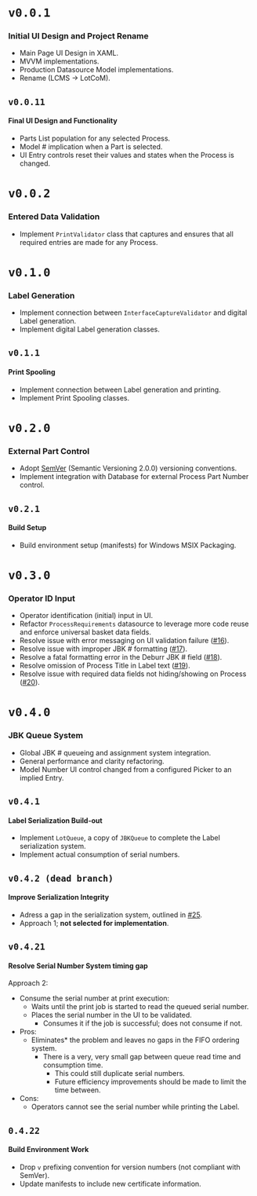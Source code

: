 
# `v0.0.1` 
### Initial UI Design and Project Rename
- Main Page UI Design in XAML.
- MVVM implementations.
- Production Datasource Model implementations.
- Rename (LCMS -> LotCoM).

## `v0.0.11`
#### Final UI Design and Functionality
- Parts List population for any selected Process.
- Model # implication when a Part is selected.
- UI Entry controls reset their values and states when the Process is changed.

# `v0.0.2`
### Entered Data Validation
- Implement `PrintValidator` class that captures and ensures that all required entries are made for any Process.

# `v0.1.0`
### Label Generation
- Implement connection between `InterfaceCaptureValidator` and digital Label generation.
- Implement digital Label generation classes.

## `v0.1.1`
#### Print Spooling
- Implement connection between Label generation and printing.
- Implement Print Spooling classes.

# `v0.2.0`
### External Part Control
- Adopt [SemVer](https://semver.org/) (Semantic Versioning 2.0.0) versioning conventions.
- Implement integration with Database for external Process Part Number control.

## `v0.2.1`
#### Build Setup
- Build environment setup (manifests) for Windows MSIX Packaging.

# `v0.3.0`
### Operator ID Input
- Operator identification (initial) input in UI.
- Refactor `ProcessRequirements` datasource to leverage more code reuse and enforce universal basket data fields.
- Resolve issue with error messaging on UI validation failure ([#16](https://github.com/LotCoM/LotCoM-printer/issues/16)).
- Resolve issue with improper JBK # formatting ([#17](https://github.com/LotCoM/LotCoM-printer/issues/17)).
- Resolve a fatal formatting error in the Deburr JBK # field ([#18](https://github.com/LotCoM/LotCoM-printer/issues/18)).
- Resolve omission of Process Title in Label text ([#19](https://github.com/LotCoM/LotCoM-printer/issues/19)).
- Resolve issue with required data fields not hiding/showing on Process ([#20](https://github.com/LotCoM/LotCoM-printer/issues/20)).

# `v0.4.0`
### JBK Queue System
- Global JBK # queueing and assignment system integration.
- General performance and clarity refactoring.
- Model Number UI control changed from a configured Picker to an implied Entry.

## `v0.4.1`
#### Label Serialization Build-out
- Implement `LotQueue`, a copy of `JBKQueue` to complete the Label serialization system.
- Implement actual consumption of serial numbers.

## `v0.4.2 (dead branch)`
#### Improve Serialization Integrity
- Adress a gap in the serialization system, outlined in [#25](https://github.com/LotCoM/LotCoM-printer/issues/25).
- Approach 1; **not selected for implementation**.

## `v0.4.21`
#### Resolve Serial Number System timing gap
Approach 2:
- Consume the serial number at print execution:
  - Waits until the print job is started to read the queued serial number.
  - Places the serial number in the UI to be validated.
    - Consumes it if the job is successful; does not consume if not.
- Pros:
  - Eliminates* the problem and leaves no gaps in the FIFO ordering system.
    - There is a very, very small gap between queue read time and consumption time.
      - This could still duplicate serial numbers.
      - Future efficiency improvements should be made to limit the time between.
- Cons:
  - Operators cannot see the serial number while printing the Label.

## `0.4.22`
#### Build Environment Work
- Drop `v` prefixing convention for version numbers (not compliant with SemVer).
- Update manifests to include new certificate information.